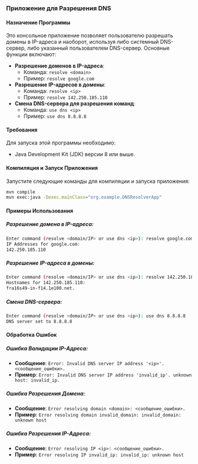 ### Приложение для Разрешения DNS

#### Назначение Программы

Это консольное приложение позволяет пользователю разрешать домены в IP-адреса и наоборот, используя либо системный DNS-сервер,
либо указанный пользователем DNS-сервер. Основные функции включают:

- **Разрешение доменов в IP-адреса**:
    - Команда: `resolve <domain>`
    - Пример: `resolve google.com`
- **Разрешение IP-адресов в домены**:
    - Команда: `resolve <ip>`
    - Пример: `resolve 142.250.185.110`
- **Смена DNS-сервера для разрешения команд**:
    - Команда: `use dns <ip>`
    - Пример: `use dns 8.8.8.8`

#### Требования

Для запуска этой программы необходимо:

- Java Development Kit (JDK) версии 8 или выше.

#### Компиляция и Запуск Приложения

Запустите следующие команды для компиляции и запуска приложения:

```sh
mvn compile
mvn exec:java -Dexec.mainClass="org.example.DNSResolverApp"
```

#### Примеры Использования

##### Разрешение домена в IP-адреса:

```sh
Enter command (resolve <domain/IP> or use dns <ip>): resolve google.com
IP Addresses for google.com:
142.250.185.110
```

##### Разрешение IP-адреса в домены:

```sh
Enter command (resolve <domain/IP> or use dns <ip>): resolve 142.250.185.110
Hostnames for 142.250.185.110:
fra16s49-in-f14.1e100.net.
```

##### Смена DNS-сервера:

```sh
Enter command (resolve <domain/IP> or use dns <ip>): use dns 8.8.8.8
DNS server set to 8.8.8.8
```

#### Обработка Ошибок

##### Ошибка Валидации IP-Адреса:

- **Сообщение**: `Error: Invalid DNS server IP address '<ip>'. <сообщение_ошибки>.`
- **Пример**: `Error: Invalid DNS server IP address 'invalid_ip'. unknown host: invalid_ip.`

##### Ошибка Разрешения Домена:

- **Сообщение**: `Error resolving domain <domain>: <сообщение_ошибки>.`
- **Пример**: `Error resolving domain invalid_domain: invalid_domain: unknown host`

##### Ошибка Разрешения IP-Адреса:

- **Сообщение**: `Error resolving IP <ip>: <сообщение_ошибки>.`
- **Пример**: `Error resolving IP invalid_ip: invalid_ip: unknown host`